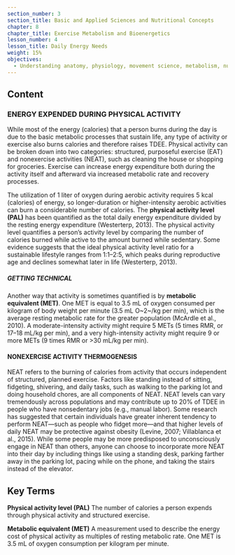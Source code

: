 ```yaml
---
section_number: 3
section_title: Basic and Applied Sciences and Nutritional Concepts
chapter: 8
chapter_title: Exercise Metabolism and Bioenergetics
lesson_number: 4
lesson_title: Daily Energy Needs
weight: 15%
objectives:
  - Understanding anatomy, physiology, movement science, metabolism, nutrition, and supplementation.
---
```


## Content
### ENERGY EXPENDED DURING PHYSICAL ACTIVITY

While most of the energy (calories) that a person burns during the day is due to the basic metabolic processes that sustain life, any type of activity or exercise also burns calories and therefore raises TDEE. Physical activity can be broken down into two categories: structured, purposeful exercise (EAT) and nonexercise activities (NEAT), such as cleaning the house or shopping for groceries. Exercise can increase energy expenditure both during the activity itself and afterward via increased metabolic rate and recovery processes.

The utilization of 1 liter of oxygen during aerobic activity requires 5 kcal (calories) of energy, so longer-duration or higher-intensity aerobic activities can burn a considerable number of calories. The **physical activity level (PAL)** has been quantified as the total daily energy expenditure divided by the resting energy expenditure (Westerterp, 2013). The physical activity level quantifies a person’s activity level by comparing the number of calories burned while active to the amount burned while sedentary. Some evidence suggests that the ideal physical activity level ratio for a sustainable lifestyle ranges from 1:1–2:5, which peaks during reproductive age and declines somewhat later in life (Westerterp, 2013).

##### GETTING TECHNICAL

Another way that activity is sometimes quantified is by **metabolic equivalent (MET)**. One MET is equal to 3.5 mL of oxygen consumed per kilogram of body weight per minute (3.5 mL O~2~/kg per min), which is the average resting metabolic rate for the greater population (McArdle et al., 2010). A moderate-intensity activity might require 5 METs (5 times RMR, or 17–18 mL/kg per min), and a very high-intensity activity might require 9 or more METs (9 times RMR or >30 mL/kg per min).

#### NONEXERCISE ACTIVITY THERMOGENESIS

NEAT refers to the burning of calories from activity that occurs independent of structured, planned exercise. Factors like standing instead of sitting, fidgeting, shivering, and daily tasks, such as walking to the parking lot and doing household chores, are all components of NEAT. NEAT levels can vary tremendously across populations and may contribute up to 20% of TDEE in people who have nonsedentary jobs (e.g., manual labor). Some research has suggested that certain individuals have greater inherent tendency to perform NEAT—such as people who fidget more—and that higher levels of daily NEAT may be protective against obesity (Levine, 2007; Villablanca et al., 2015). While some people may be more predisposed to unconsciously engage in NEAT than others, anyone can choose to incorporate more NEAT into their day by including things like using a standing desk, parking farther away in the parking lot, pacing while on the phone, and taking the stairs instead of the elevator.

## Key Terms

**Physical activity level (PAL)**
The number of calories a person expends through physical activity and structured exercise.

**Metabolic equivalent (MET)**
A measurement used to describe the energy cost of physical activity as multiples of resting metabolic rate. One MET is 3.5 mL of oxygen consumption per kilogram per minute.
